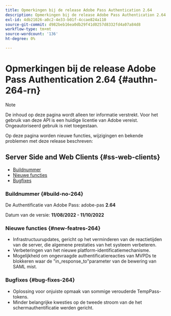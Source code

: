```yaml
---
title: Opmerkingen bij de release Adobe Pass Authentication 2.64
description: Opmerkingen bij de release Adobe Pass Authentication 2.64
exl-id: 4db21026-a0c2-4e33-b01f-4ccae824a110
source-git-commit: d982beb16ea0db29f41d0257d8332fd4a07a84d8
workflow-type: tm+mt
source-wordcount: '136'
ht-degree: 0%

---
```


# Opmerkingen bij de release Adobe Pass Authentication 2.64 {#authn-264-rn}

>[!NOTE]
>
>De inhoud op deze pagina wordt alleen ter informatie verstrekt. Voor het gebruik van deze API is een huidige licentie van Adobe vereist. Ongeautoriseerd gebruik is niet toegestaan.

Op deze pagina worden nieuwe functies, wijzigingen en bekende problemen met deze release beschreven:

## Server Side and Web Clients {#ss-web-clients}

* [Buildnummer](#build-no-264)
* [Nieuwe functies](#new-featres-264)
* [Bugfixes](#bug-fixes-264)

### Buildnummer {#build-no-264}

De Authentificatie van Adobe Pass: adobe-pas **2.64**

Datum van de versie: **11/08/2022 - 11/10/2022**

### Nieuwe functies {#new-featres-264}

* Infrastructuurupdates, gericht op het verminderen van de reactietijden van de server, die algemene prestaties van het systeem verbeteren.
* Verbeteringen van het nieuwe platform-identificatiemechanisme.
* Mogelijkheid om ongevraagde authentificatiereacties van MVPDs te blokkeren waar de &quot;in_response_to&quot;parameter van de bewering van SAML mist.

### Bugfixes {#bug-fixes-264}

* Oplossing voor onjuiste opmaak van sommige verouderde TempPass-tokens.
* Minder belangrijke kwesties op de tweede stroom van de het schermauthentificatie werden gericht.
